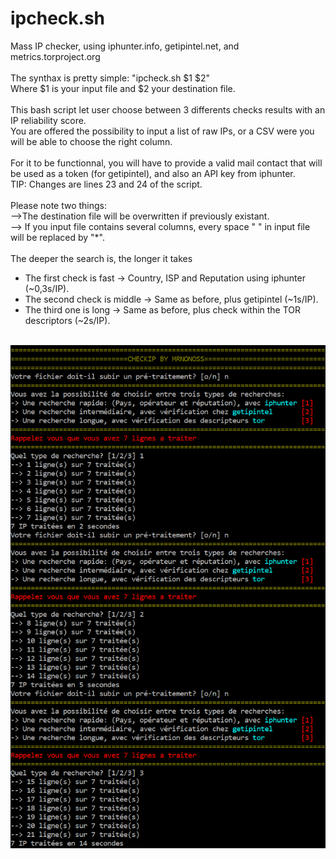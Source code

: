 # ipcheck.sh
Mass IP checker, using iphunter.info, getipintel.net, and metrics.torproject.org<br>
<br>
The synthax is pretty simple: "ipcheck.sh $1 $2"<br>
Where $1 is your input file and $2 your destination file.<br>
<br>
This bash script let user choose between 3 differents checks results with an IP reliability score.<br>
You are offered the possibility to input a list of raw IPs, or a CSV were you will be able to choose the right column.<br>
<br>
For it to be functionnal, you will have to provide a valid mail contact that will be used as a token (for getipintel), and also an API key from iphunter.<br>
TIP: Changes are lines 23 and 24 of the script.<br>
<br>
Please note two things:<br>
-->The destination file will be overwritten if previously existant.<br>
--> If you input file contains several columns, every space " " in input file will be replaced by "\*".<br>
<br>
The deeper the search is, the longer it takes<br>
- The first check is fast -> Country, ISP and Reputation using iphunter (~0,3s/IP).<br>
- The second check is middle -> Same as before, plus getipintel (~1s/IP).<br>
- The third one is long -> Same as before, plus check within the TOR descriptors (~2s/IP).<br>
<br>
<img class="fit-picture"
     src="ipcheck.PNG"
     alt="view of the script"
